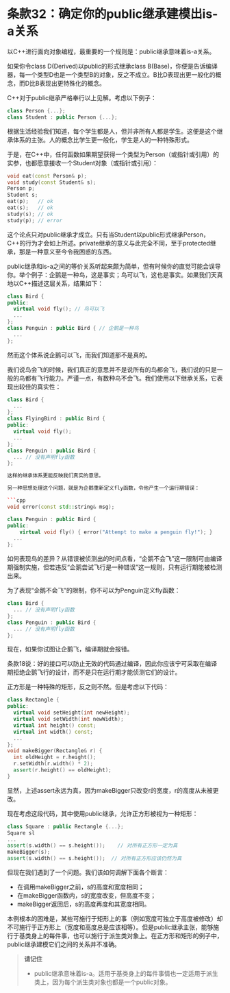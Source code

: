 # 条款32：确定你的public继承建模出is-a关系

以C++进行面向对象编程，最重要的一个规则是：public继承意味着is-a关系。

如果你令class D(Derived)以public的形式继承class B(Base)，你便是告诉编译器，每一个类型D也是一个类型B的对象，反之不成立。B比D表现出更一般化的概念，而D比B表现出更特殊化的概念。

C++对于public继承严格奉行以上见解。考虑以下例子：

```cpp
class Person {...};
class Student : public Person {...};
```

根据生活经验我们知道，每个学生都是人，但并非所有人都是学生。这便是这个继承体系的主张。人的概念比学生更一般化，学生是人的一种特殊形式。

于是，在C++中，任何函数如果期望获得一个类型为Person（或指针或引用）的实参，也都愿意接收一个Student对象（或指针或引用）：

```cpp
void eat(const Person& p);
void study(const Student& s);
Person p;
Student s;
eat(p);   // ok
eat(s);   // ok
study(s); // ok
study(p); // error
```

这个论点只对public继承才成立。只有当Student以public形式继承Person，C++的行为才会如上所述。private继承的意义与此完全不同，至于protected继承，那是一种意义至今令我困惑的东西。

public继承和is-a之间的等价关系听起来颇为简单，但有时候你的直觉可能会误导你。举个例子：企鹅是一种鸟，这是事实；鸟可以飞，这也是事实。如果我们天真地以C++描述这层关系，结果如下：

```cpp
class Bird {
public:
  virtual void fly(); // 鸟可以飞
  ...
};
class Penguin : public Bird { // 企鹅是一种鸟
  ...
};
```

然而这个体系说企鹅可以飞，而我们知道那不是真的。

我们说鸟会飞的时候，我们真正的意思并不是说所有的鸟都会飞，我们说的只是一般的鸟都有飞行能力。严谨一点，有数种鸟不会飞。我们使用以下继承关系，它表现出较佳的真实性：

```cpp
class Bird {
  ...
};
class FlyingBird : public Bird {
public:
  virtual void fly();
  ...
};
class Penguin : public Bird {
  ... // 没有声明fly函数
};

这样的继承体系更能反映我们真实的意思。

另一种思想处理这个问题，就是为企鹅重新定义fly函数，令他产生一个运行期错误：

```cpp
void error(const std::string& msg);

class Penguin : public Bird {
public:
 	virtual void fly() { error("Attempt to make a penguin fly!"); }
  ...
};
```

如何表现鸟的差异？从错误被侦测出的时间点看，“企鹅不会飞”这一限制可由编译期强制实施，但若违反“企鹅尝试飞行是一种错误”这一规则，只有运行期能被检测出来。

为了表现“企鹅不会飞”的限制，你不可以为Penguin定义fly函数：

```cpp
class Bird {
  ... // 没有声明fly函数
};
class Penguin : public Bird {
  ... // 没有声明fly函数
};
```

现在，如果你试图让企鹅飞，编译期就会报错。

条款18说：好的接口可以防止无效的代码通过编译，因此你应该宁可采取在编译期拒绝企鹅飞行的设计，而不是只在运行期才能侦测它们的设计。

正方形是一种特殊的矩形，反之则不然。但是考虑以下代码：

```cpp
class Rectangle { 
public:
  virtual void setHeight(int newHeight);
  virtual void setWidth(int newWidth);
  virtual int height() const;
  virtual int width() const;
  ...
};
void makeBigger(Rectangle& r) {
  int oldHeight = r.height(); 	
  r.setWidth(r.width() * 2);
  assert(r.height() == oldHeight);
}
```

显然，上述assert永远为真，因为makeBigger只改变r的宽度，r的高度从未被更改。

现在考虑这段代码，其中使用public继承，允许正方形被视为一种矩形：

```cpp
class Square : public Rectangle {...};
Square sl
...
assert(s.width() == s.height());	// 对所有正方形一定为真
makeBigger(s);			
assert(s.width() == s.height());  // 对所有正方形应该仍然为真
```

但现在我们遇到了一个问题。我们该如何调解下面各个断言：

- 在调用makeBigger之前，s的高度和宽度相同；
- 在makeBigger函数内，s的宽度改变，但高度不变；
- makeBigger返回后，s的高度再度和其宽度相同。

本例根本的困难是，某些可施行于矩形上的事（例如宽度可独立于高度被修改）却不可施行于正方形上（宽度和高度总是应该相等）。但是public继承主张，能够施行于基类身上的每件事，也可以施行于派生类对象上。在正方形和矩形的例子中，public继承建模它们之间的关系并不准确。

> **请记住**
>
> - public继承意味着is-a。适用于基类身上的每件事情也一定适用于派生类上，因为每个派生类对象也都是一个public对象。
